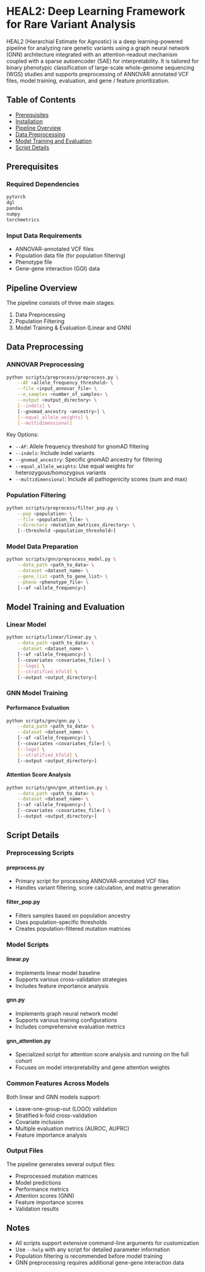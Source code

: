 # HEAL2: Deep Learning Framework for Rare Variant Analysis

HEAL2 (Hierarchial Estimate for Agnostic) is a deep learning-powered pipeline for analyzing rare genetic variants using a graph neural network (GNN) architecture integrated with an attention-readout mechanism coupled with a sparse autoencoder (SAE) for interpretability. It is tailored for binary phenotypic classification of large-scale whole-genome sequencing (WGS) studies and supports preprocessing of ANNOVAR annotated VCF files, model training, evaluation, and gene / feature prioritization.

## Table of Contents
- [Prerequisites](#prerequisites)
- [Installation](#installation)
- [Pipeline Overview](#pipeline-overview)
- [Data Preprocessing](#data-preprocessing)
- [Model Training and Evaluation](#model-training-and-evaluation)
- [Script Details](#script-details)

## Prerequisites

### Required Dependencies
```bash
pytorch
dgl
pandas
numpy
torchmetrics
```

### Input Data Requirements
- ANNOVAR-annotated VCF files
- Population data file (for population filtering)
- Phenotype file
- Gene-gene interaction (GGI) data

## Pipeline Overview

The pipeline consists of three main stages:
1. Data Preprocessing
2. Population Filtering
3. Model Training & Evaluation (Linear and GNN)

## Data Preprocessing

### ANNOVAR Preprocessing
```bash
python scripts/preprocess/preprocess.py \
    --AF <allele_frequency_threshold> \
    --file <input_annovar_file> \
    --n_samples <number_of_samples> \
    --output <output_directory> \
    [--indels] \
    [--gnomad_ancestry <ancestry>] \
    [--equal_allele_weights] \
    [--multidimensional]
```

Key Options:
- `--AF`: Allele frequency threshold for gnomAD filtering
- `--indels`: Include indel variants
- `--gnomad_ancestry`: Specific gnomAD ancestry for filtering
- `--equal_allele_weights`: Use equal weights for heterozygous/homozygous variants
- `--multidimensional`: Include all pathogenicity scores (sum and max)

### Population Filtering
```bash
python scripts/preprocess/filter_pop.py \
    --pop <population> \
    --file <population_file> \
    --directory <mutation_matrices_directory> \
    [--threshold <population_threshold>]
```

### Model Data Preparation
```bash
python scripts/gnn/preprocess_model.py \
    --data_path <path_to_data> \
    --dataset <dataset_name> \
    --gene_list <path_to_gene_list> \
    --pheno <phenotype_file> \
    [--af <allele_frequency>]
```

## Model Training and Evaluation

### Linear Model
```bash
python scripts/linear/linear.py \
    --data_path <path_to_data> \
    --dataset <dataset_name> \
    [--af <allele_frequency>] \
    [--covariates <covariates_file>] \
    [--logo] \
    [--stratified_kfold] \
    [--output <output_directory>]
```

### GNN Model Training

#### Performance Evaluation
```bash
python scripts/gnn/gnn.py \
    --data_path <path_to_data> \
    --dataset <dataset_name> \
    [--af <allele_frequency>] \
    [--covariates <covariates_file>] \
    [--logo] \
    [--stratified_kfold] \
    [--output <output_directory>]
```

#### Attention Score Analysis
```bash
python scripts/gnn/gnn_attention.py \
    --data_path <path_to_data> \
    --dataset <dataset_name> \
    [--af <allele_frequency>] \
    [--covariates <covariates_file>] \
    [--output <output_directory>]
```

## Script Details

### Preprocessing Scripts

#### preprocess.py
- Primary script for processing ANNOVAR-annotated VCF files
- Handles variant filtering, score calculation, and matrix generation

#### filter_pop.py
- Filters samples based on population ancestry
- Uses population-specific thresholds
- Creates population-filtered mutation matrices

### Model Scripts

#### linear.py
- Implements linear model baseline
- Supports various cross-validation strategies
- Includes feature importance analysis

#### gnn.py
- Implements graph neural network model
- Supports various training configurations
- Includes comprehensive evaluation metrics

#### gnn_attention.py
- Specialized script for attention score analysis and running on the full cohort
- Focuses on model interpretability and gene attention weights

### Common Features Across Models

Both linear and GNN models support:
- Leave-one-group-out (LOGO) validation
- Stratified k-fold cross-validation
- Covariate inclusion
- Multiple evaluation metrics (AUROC, AUPRC)
- Feature importance analysis

### Output Files

The pipeline generates several output files:
- Preprocessed mutation matrices
- Model predictions
- Performance metrics
- Attention scores (GNN)
- Feature importance scores
- Validation results

## Notes

- All scripts support extensive command-line arguments for customization
- Use `--help` with any script for detailed parameter information
- Population filtering is recommended before model training
- GNN preprocessing requires additional gene-gene interaction data
